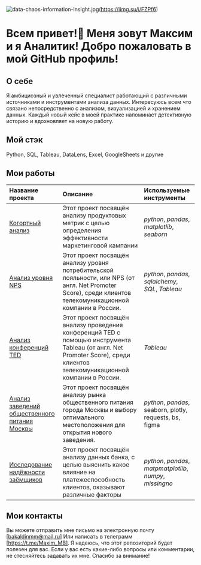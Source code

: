 ![data-chaos-information-insight.jpg](https://s.iimg.su/s/10/GgT1wgg5v3wjrwk8DLLMRKHLitj3itlO2sh5SUOk.jpg)(https://iimg.su/i/FZPf6)
# Всем привет!👋 Меня зовут Максим и я Аналитик! Добро пожаловать в мой GitHub профиль!

## О себе
Я амбициозный и увлеченный специалист работающий с различными источниками и инструментами анализа данных. Интересуюсь всем что связано непосредственно с анализом, визуализацией и хранением данных. Каждый новый кейс в моей практике напоминает детективную историю и вдохновляет на новую работу.

## Мой стэк
Python, SQL, Tableau, DataLens, Excel, GoogleSheets и другие

## Мои работы

| Название проекта | Описание | Используемые инструменты | 
| :---------------------- | :---------------------- | :---------------------- |
| [Когортный анализ](product) | Этот проект посвящён анализу продуктовых метрик с целью определения эффективности маркетинговой кампании| *python*, *pandas*, *matplotlib*, *seaborn*|
| [Анализ уровня NPS](net_promoter_score) | Этот проект посвящён анализу уровня потребительской лояльности, или NPS (от англ. Net Promoter Score), среди клиентов телекомуникационной компании в России. | *python*, *pandas*, *sqlalchemy*, *SQL*, *Tableau*|
| [Анализ конференций TED](ted) | Этот проект посвящён анализу проведения конференций TED с помощью инструмента  Tableau (от англ. Net Promoter Score), среди клиентов телекомуникационной компании в России. |*Tableau*|
| [Анализ заведений общественного питания Москвы ](moscow_places) | Этот проект посвящён анализу рынка общественного питания города Москвы и выбору оптимального местоположения для открытия нового заведения. | *python*, *pandas*, seaborn, plotly, requests, bs, figma|
| [Исследование надёжности заёмщиков](reliability_of_borrowers) | Этот проект посвящён анализу данных банка, с целью выяснить какое влияние на платежеспособность клиентов, оказывают  различные факторы | *python*, *pandas*, *matpmatplotlib*, *numpy*, *missingno*|

## Мои контакты

Вы можете отправить мне письмо на электронную почту [bakaldinmm@mail.ru]
Или написать в телеграмм [https://t.me/Maxim_MB].
Я надеюсь, что этот репозиторий будет полезен для вас. Если у вас есть какие-либо вопросы или комментарии, не стесняйтесь задавать их мне.
Спасибо за внимание!
